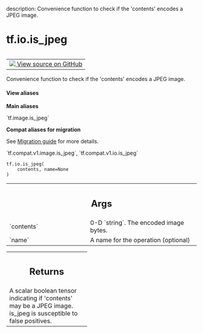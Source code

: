 description: Convenience function to check if the 'contents' encodes a JPEG image.

<div itemscope itemtype="http://developers.google.com/ReferenceObject">
<meta itemprop="name" content="tf.io.is_jpeg" />
<meta itemprop="path" content="Stable" />
</div>

# tf.io.is_jpeg

<!-- Insert buttons and diff -->

<table class="tfo-notebook-buttons tfo-api nocontent" align="left">
<td>
  <a target="_blank" href="https://github.com/tensorflow/tensorflow/blob/r2.4/tensorflow/python/ops/image_ops_impl.py#L2838-L2855">
    <img src="https://www.tensorflow.org/images/GitHub-Mark-32px.png" />
    View source on GitHub
  </a>
</td>
</table>



Convenience function to check if the 'contents' encodes a JPEG image.

<section class="expandable">
  <h4 class="showalways">View aliases</h4>
  <p>
<b>Main aliases</b>
<p>`tf.image.is_jpeg`</p>

<b>Compat aliases for migration</b>
<p>See
<a href="https://www.tensorflow.org/guide/migrate">Migration guide</a> for
more details.</p>
<p>`tf.compat.v1.image.is_jpeg`, `tf.compat.v1.io.is_jpeg`</p>
</p>
</section>

<pre class="devsite-click-to-copy prettyprint lang-py tfo-signature-link">
<code>tf.io.is_jpeg(
    contents, name=None
)
</code></pre>



<!-- Placeholder for "Used in" -->


<!-- Tabular view -->
 <table class="responsive fixed orange">
<colgroup><col width="214px"><col></colgroup>
<tr><th colspan="2"><h2 class="add-link">Args</h2></th></tr>

<tr>
<td>
`contents`
</td>
<td>
0-D `string`. The encoded image bytes.
</td>
</tr><tr>
<td>
`name`
</td>
<td>
A name for the operation (optional)
</td>
</tr>
</table>



<!-- Tabular view -->
 <table class="responsive fixed orange">
<colgroup><col width="214px"><col></colgroup>
<tr><th colspan="2"><h2 class="add-link">Returns</h2></th></tr>
<tr class="alt">
<td colspan="2">
A scalar boolean tensor indicating if 'contents' may be a JPEG image.
is_jpeg is susceptible to false positives.
</td>
</tr>

</table>

